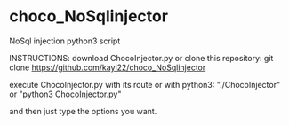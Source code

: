 # choco_NoSqlinjector
NoSql injection python3 script

INSTRUCTIONS:
download ChocoInjector.py or clone this repository:
git clone https://github.com/kayl22/choco_NoSqlinjector

execute ChocoInjector.py with its route or with python3:
"./ChocoInjector" or
"python3 ChocoInjector.py"

and then just type the options you want.

